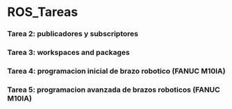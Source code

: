 # ROS_Tareas
### Tarea 2: publicadores y subscriptores
### Tarea 3: workspaces and packages
### Tarea 4: programacion inicial de brazo robotico (FANUC M10IA)
### Tarea 5: programacion avanzada de brazos roboticos (FANUC M10IA)